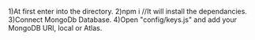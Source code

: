 
1)At first enter into the directory.
2)npm i                //It will install the dependancies.
3)Connect MongoDb Database.
4)Open "config/keys.js" and add your MongoDB URI, local or Atlas.
